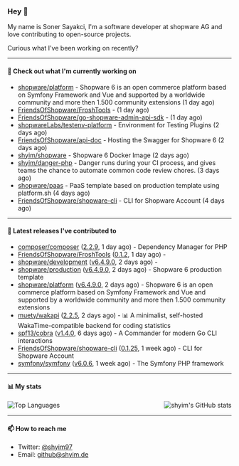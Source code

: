 ### Hey 👋

My name is Soner Sayakci, I'm a software developer at shopware AG and love contributing to open-source projects.

Curious what I've been working on recently?

---

#### 👷 Check out what I'm currently working on

- [shopware/platform](https://github.com/shopware/platform) - Shopware 6 is an open commerce platform based on Symfony Framework and Vue and supported by a worldwide community and more then 1.500 community extensions (1 day ago)
- [FriendsOfShopware/FroshTools](https://github.com/FriendsOfShopware/FroshTools) -  (1 day ago)
- [FriendsOfShopware/go-shopware-admin-api-sdk](https://github.com/FriendsOfShopware/go-shopware-admin-api-sdk) -  (1 day ago)
- [shopwareLabs/testenv-platform](https://github.com/shopwareLabs/testenv-platform) - Environment for Testing Plugins (2 days ago)
- [FriendsOfShopware/api-doc](https://github.com/FriendsOfShopware/api-doc) - Hosting the Swagger for Shopware 6 (2 days ago)
- [shyim/shopware](https://github.com/shyim/shopware) - Shopware 6 Docker Image (2 days ago)
- [shyim/danger-php](https://github.com/shyim/danger-php) - Danger runs during your CI process, and gives teams the chance to automate common code review chores. (3 days ago)
- [shopware/paas](https://github.com/shopware/paas) - PaaS template based on production template using platform.sh (4 days ago)
- [FriendsOfShopware/shopware-cli](https://github.com/FriendsOfShopware/shopware-cli) - CLI for Shopware Account (4 days ago)

---

#### 🔭 Latest releases I've contributed to

- [composer/composer](https://github.com/composer/composer) ([2.2.9](https://github.com/composer/composer/releases/tag/2.2.9), 1 day ago) - Dependency Manager for PHP
- [FriendsOfShopware/FroshTools](https://github.com/FriendsOfShopware/FroshTools) ([0.1.2](https://github.com/FriendsOfShopware/FroshTools/releases/tag/0.1.2), 1 day ago) - 
- [shopware/development](https://github.com/shopware/development) ([v6.4.9.0](https://github.com/shopware/development/releases/tag/v6.4.9.0), 2 days ago) - 
- [shopware/production](https://github.com/shopware/production) ([v6.4.9.0](https://github.com/shopware/production/releases/tag/v6.4.9.0), 2 days ago) - Shopware 6 production template
- [shopware/platform](https://github.com/shopware/platform) ([v6.4.9.0](https://github.com/shopware/platform/releases/tag/v6.4.9.0), 2 days ago) - Shopware 6 is an open commerce platform based on Symfony Framework and Vue and supported by a worldwide community and more then 1.500 community extensions
- [muety/wakapi](https://github.com/muety/wakapi) ([2.2.5](https://github.com/muety/wakapi/releases/tag/2.2.5), 2 days ago) - 📊 A minimalist, self-hosted WakaTime-compatible backend for coding statistics
- [spf13/cobra](https://github.com/spf13/cobra) ([v1.4.0](https://github.com/spf13/cobra/releases/tag/v1.4.0), 6 days ago) - A Commander for modern Go CLI interactions
- [FriendsOfShopware/shopware-cli](https://github.com/FriendsOfShopware/shopware-cli) ([0.1.25](https://github.com/FriendsOfShopware/shopware-cli/releases/tag/0.1.25), 1 week ago) - CLI for Shopware Account
- [symfony/symfony](https://github.com/symfony/symfony) ([v6.0.6](https://github.com/symfony/symfony/releases/tag/v6.0.6), 1 week ago) - The Symfony PHP framework

---

#### 📊 My stats

<img align="right" alt="shyim's GitHub stats" src="https://github-readme-stats.vercel.app/api?username=shyim&count_private=1&show_icons=true&" />

![Top Languages](https://github-readme-stats.vercel.app/api/top-langs/?username=shyim)

---

#### 📫 How to reach me

- Twitter: [@shyim97](https://twitter.com/shyim97)
- Email: [github@shyim.de](mailto://github@shyim.de)
